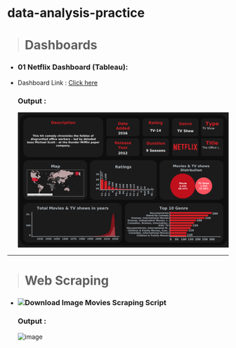 ﻿# data-analysis-practice

> # Dashboards

- ### 01 Netflix Dashboard (**Tableau**):
- Dashboard Link : [Click here](https://public.tableau.com/app/profile/osama.abd.el.mohsen/viz/NetflixDashboard-Copy/Dashboard1?publish=yes) 
    ### Output :

    ![Netflix Dashboard](https://raw.githubusercontent.com/Osama-Abd-El-Mohsen/data-analysis-practice/main/Data%20Analysis%20and%20Visualization%20Projects/01%20Netflix_Dashboard_tableau/Netflix_Dashboard_tableau.png)
----
> # Web Scraping

 - ### <img  src="https://github.com/Osama-Abd-El-Mohsen/data-analysis-practice/assets/62304741/6bbb775c-232e-4351-b603-c4d990e68e30" alt="Download Image" height="20" border="0" /> Movies Scraping Script 

    ### Output :

    ![image](https://github.com/Osama-Abd-El-Mohsen/data-analysis-practice/assets/62304741/8a184ef3-5c1f-4a5d-8f69-a39800160b40)
